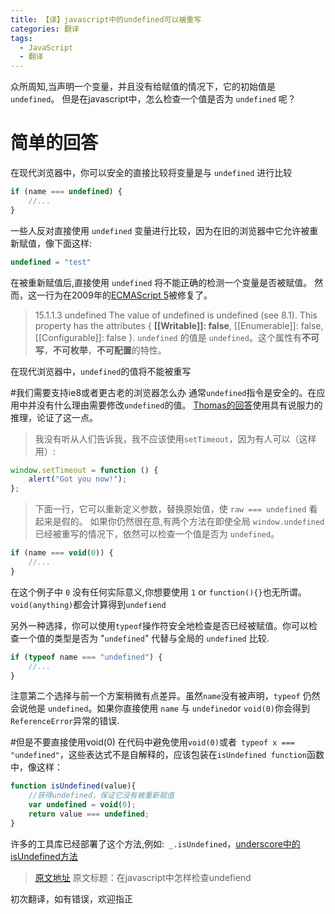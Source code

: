 ```yaml
---
title: 【译】javascript中的undefined可以被重写
categories: 翻译
tags:
  - JavaScript
  - 翻译
---
```


众所周知,当声明一个变量，并且没有给赋值的情况下，它的初始值是 `undefined`。
但是在javascript中，怎么检查一个值是否为 `undefined` 呢？
# 简单的回答
在现代浏览器中，你可以安全的直接比较将变量是与 `undefined` 进行比较
```javascript
if (name === undefined) {
    //...
}
```
一些人反对直接使用 `undefined` 变量进行比较，因为在旧的浏览器中它允许被重新赋值，像下面这样:
```javascript
undefined = "test"
```
在被重新赋值后,直接使用 `undefined` 将不能正确的检测一个变量是否被赋值。
然而，这一行为在2009年的[ECMAScript 5][1]被修复了。

<!-- more -->

>15.1.1.3 undefined
> The value of undefined is undefined (see 8.1). This property has the attributes { **[[Writable]]: false**, [[Enumerable]]: false, [[Configurable]]: false }.
> `undefined` 的值是 `undefined`。这个属性有**不可写**，**不可枚举**，**不可配置**的特性。
 
在现代浏览器中，`undefined`的值将不能被重写

#我们需要支持ie8或者更古老的浏览器怎么办
通常`undefined`指令是安全的。在应用中并没有什么理由需要修改`undefined`的值。
[Thomas的回答](http://stackoverflow.com/questions/3390396/how-to-check-for-undefined-in-javascript/3390635#3390635)使用具有说服力的推理，论证了这一点。

> 我没有听从人们告诉我，我不应该使用`setTimeout`，因为有人可以（这样用）:
```javascript
window.setTimeout = function () {
    alert("Got you now!");
};
```

>下面一行，它可以重新定义参数，替换原始值，使 `raw === undefined` 看起来是假的。
如果你仍然很在意,有两个方法在即使全局 `window.undefined` 已经被重写的情况下，依然可以检查一个值是否为 `undefined`。
```javascript
if (name === void(0)) {
    //...
}
```
在这个例子中 `0` 没有任何实际意义,你想要使用 `1` or `function(){}`也无所谓。 `void(anything)`都会计算得到`undefiend`

另外一种选择，你可以使用`typeof`操作符安全地检查是否已经被赋值。你可以检查一个值的类型是否为 "`undefined`" 代替与全局的 `undefined` 比较.
```javascript
if (typeof name === "undefined") {
    //...
}
```
注意第二个选择与前一个方案稍微有点差异。虽然`name`没有被声明，`typeof` 仍然会说他是 `undefined`。如果你直接使用 `name` 与 `undefined`or `void(0)`你会得到`ReferenceError`异常的错误.

#但是不要直接使用void(0)
在代码中避免使用`void(0)`或者` typeof x === "undefined"`，这些表达式不是自解释的，应该包装在`isUndefined function`函数中，像这样：
```javascript
function isUndefined(value){
    //获得undefined，保证它没有被重新赋值
    var undefined = void(0);
    return value === undefined;
}
```
许多的工具库已经部署了这个方法,例如:` _.isUndefined`，[underscore中的isUndefined方法][2]


>[原文地址][3]
>原文标题：在javascript中怎样检查undefiend

初次翻译，如有错误，欢迎指正

  [1]: https://es5.github.io/#x15.1.1.3
  [2]: http://underscorejs.org/#isUndefined
  [3]: http://www.codereadability.com/how-to-check-for-undefined-in-javascript/